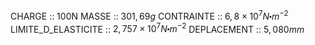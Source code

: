 CHARGE :: 100N
MASSE :: $301,69g$
CONTRAINTE :: $6,8\times 10^{7}N\centerdot m^{-2}$ 
LIMITE_D_ELASTICITE :: $2,757\times 10^{7}N\centerdot m^{-2}$ 
DEPLACEMENT :: $5,080mm$ 